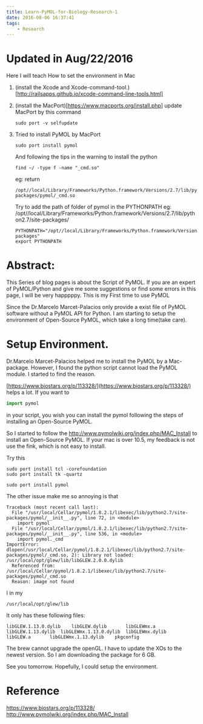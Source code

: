 ```yaml
---
title: Learn-PyMOL-for-Biology-Research-1
date: 2016-08-06 16:37:41
tags:
	- Research
---
```


Updated in Aug/22/2016
======
Here I will teach How to set the environment in Mac
1. (install the Xcode and Xcode-command-tool.)[http://railsapps.github.io/xcode-command-line-tools.html]

2. (install the MacPort)[https://www.macports.org/install.php]
	update MacPort by this command
	```
	sudo port -v selfupdate
	```

3. Tried to install PyMOL by MacPort
	```
	sudo port install pymol
	```
	And following the tips in the warning to install the python

	```
	find ~/ -type f -name "_cmd.so"
	```
	eg: return 
	```
	/opt//local/Library/Frameworks/Python.framework/Versions/2.7/lib/python2.7/site-packages/pymol/_cmd.so
	```
	Try to add the path of folder of pymol in the PYTHONPATH
	eg: /opt//local/Library/Frameworks/Python.framework/Versions/2.7/lib/python2.7/site-packages/
	```
	PYTHONPATH="/opt//local/Library/Frameworks/Python.framework/Versions/2.7/lib/python2.7/site-packages"
	export PYTHONPATH
	```

Abstract:
======
This Series of blog pages is about the Script of PyMOL. If you are an expert of PyMOL/Python and give me some suggestions or find some errors in this page, I will be very happpppy. This is my First time to use PyMOL

Since the Dr.Marcelo Marcet-Palacios only provide a exist file of PyMOL software without a PyMOL API for Python. I am starting to setup the environment of Open-Source PyMOL, which take a long time(take care).

Setup Environment.
======
Dr.Marcelo Marcet-Palacios helped me to install the PyMOL by a Mac-package. However, I found the python script cannot load the PyMOL module. I started to find the reason. 

[https://www.biostars.org/p/113328/](https://www.biostars.org/p/113328/) helps a lot. If you want to 
```python
import pymol
```
in your script, you wish you can install the pymol following the steps of installing an Open-Source PyMOL.

So I started to follow the http://www.pymolwiki.org/index.php/MAC_Install to install an Open-Source PyMOL. If your mac is over 10.5, my feedback is not use the fink, which is not easy to install.

Try this
```
sudo port install tcl -corefoundation
sudo port install tk -quartz

sudo port install pymol
```

The other issue make me so annoying is that
```
Traceback (most recent call last):
  File "/usr/local/Cellar/pymol/1.8.2.1/libexec/lib/python2.7/site-packages/pymol/__init__.py", line 72, in <module>
    import pymol
  File "/usr/local/Cellar/pymol/1.8.2.1/libexec/lib/python2.7/site-packages/pymol/__init__.py", line 536, in <module>
    import pymol._cmd
ImportError: dlopen(/usr/local/Cellar/pymol/1.8.2.1/libexec/lib/python2.7/site-packages/pymol/_cmd.so, 2): Library not loaded: /usr/local/opt/glew/lib/libGLEW.2.0.0.dylib
  Referenced from: /usr/local/Cellar/pymol/1.8.2.1/libexec/lib/python2.7/site-packages/pymol/_cmd.so
  Reason: image not found
```

I in my 
```
/usr/local/opt/glew/lib
```

It only has these following files:
```
libGLEW.1.13.0.dylib	libGLEW.dylib		libGLEWmx.a
libGLEW.1.13.dylib	libGLEWmx.1.13.0.dylib	libGLEWmx.dylib
libGLEW.a		libGLEWmx.1.13.dylib	pkgconfig
```
The brew cannot upgrade the openGL. I have to update the XOs to the newest version. So I am downloading the package for 6 GB.

See you tomorrow. Hopefully, I could setup the environment.

Reference
======
https://www.biostars.org/p/113328/
http://www.pymolwiki.org/index.php/MAC_Install
